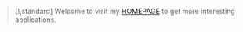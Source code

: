 
> [!,standard] Welcome to visit my [HOMEPAGE](https://hubenchang0515.github.io/) to get more interesting applications.